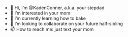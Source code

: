- 👋 Hi, I’m @KadenConner, a.k.a. your stepdad
- 👀 I’m interested in your mom
- 🌱 I’m currently learning how to bake
- 💞️ I’m looking to collaborate on your future half-sibling
- 📫 How to reach me: just text your mom

<!---
KadenConner/KadenConner is a ✨ special ✨ repository because its `README.md` (this file) appears on your GitHub profile.
You can click the Preview link to take a look at your changes.
--->
